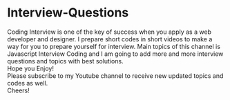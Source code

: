 # Interview-Questions
Coding Interview is one of the key of success when you apply as a web developer and designer. I prepare short codes in short videos to make a way for you to prepare yourself for interview. Main topics of this channel is Javascript Interview Coding and I am going to add more and more interview questions and topics with best solutions. <br />
 Hope you Enjoy! <br />
 Please subscribe to my Youtube channel to receive new updated topics and codes as well.<br /> 
 Cheers! 
